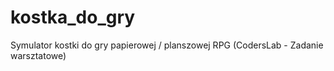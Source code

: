 # kostka_do_gry
Symulator kostki do gry papierowej / planszowej RPG (CodersLab - Zadanie warsztatowe) 
